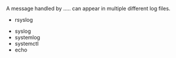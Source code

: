 A message handled by ..... can appear in multiple different log files.
+ rsyslog
* syslog
* systemlog
* systemctl
* echo
